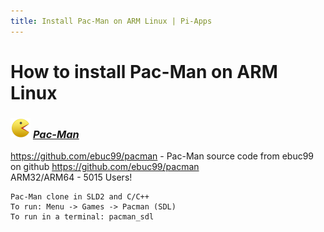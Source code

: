 ```yaml
---
title: Install Pac-Man on ARM Linux | Pi-Apps
---
```

# How to install Pac-Man on ARM Linux

### <img src="/img/app-icons/Pac-Man/icon-64.png" height=32> ***[Pac-Man](https://github.com/Botspot/pi-apps/tree/master/apps/Pac-Man)***
https://github.com/ebuc99/pacman - Pac-Man source code from ebuc99 on github https://github.com/ebuc99/pacman<br />
ARM32/ARM64 - 5015 Users!
```
Pac-Man clone in SLD2 and C/C++
To run: Menu -> Games -> Pacman (SDL)
To run in a terminal: pacman_sdl
```

